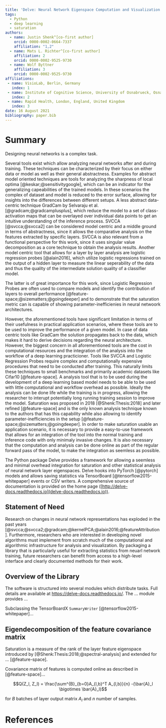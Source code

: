 ```yaml
---
title: 'Delve: Neural Network Eigenspace Computation and Visualization'
tags:
  - Python
  - deep learning
  - saturation
authors:
  - name: Justin Shenk^[co-first author]
    orcid: 0000-0002-0664-7337
    affiliation: "1,2"
  - name: Mats L. Richter^[co-first author]
    affiliation: 2
    orcid: 0000-0002-9525-9730
  - name: Wolf Byttner
    affiliation: 3
    orcid: 0000-0002-9525-9730
affiliations:
 - name: VisioLab, Berlin, Germany
   index: 1
 - name: Institute of Cognitive Science, University of Osnabrueck, Osnabrueck, Germany
   index: 2
 - name: Rapid Health, London, England, United Kingdom
   index: 3
date: 16 August 2021
bibliography: paper.bib
---
```


# Summary
Designing neural networks is a complex task.

Several tools exist which allow analyzing neural networks after and during training.
These techniques can be characterized by their focus on either data or model as well as their general abstractness.
Examples for abstract model oriented techniques are tools for analyzing the sharpness of local
optima [@keskar;@sensitivitygoogle], which can be an indicator for the generalizing capeabilities of the trained models.
In these scenarios the complex of dataset and model is reduced to the error surface, allowing for insights into the differences between different setups.
A less abstract data-centric technique GradCam by Selvaraju et al. [@gradcam;@gradcamplusplus], which reduce the model to a set of class-activation maps that can be overlayed over individual data points to get an intuitive understanding of the inference process.
SVCCA [@svcca;@svcca2] can be considered model centric and a middle ground in terms of abstractness, since it allows the comparative analysis 
on the features extracted by specific layers.
SVCCA is also relevant from a functional perspective for this work, since it uses singular value decomposition as a core technique to obtain the analysis results.
Another model centric tool that allows for a layer by layer analysis are logistic regression probes [@alain2016], which utilize logistic regressions trained on the output
of a hidden layer to measure the linear seperability of the data and thus the quality of the intermediate solution quality of a classifier model.

The latter is of great importance for this work, since Logistic Regression Probes are often used to compare models and identify the contribution of layers to overall performance [@feature-space;@sizematters;@goingdeeper] and to demonstrate that the saturation metric can is capable of showing parameter-inefficienies in neural netwoork architectures.

However, the aforementioned  tools have significant limitation in terms of their usefulness in practical application scenarios, where these tools 
are to be used to improve the performance of a given model.
In case of data centric tools like GradCam the solution propagates back to the data, which makes it hard to derive decisions regarding the neural architecture.
However, the biggest concern in all aforementioned tools are the cost in computational resources and the integration of the analysis into the workflow
of a deep learning practicioner.
Tools like SVCCA and Logistic Regression Probes require complex and computationally expensive procedures that need to be conducted after training.
This naturally limits these techniques to small benchmarks and primarily academic datasets like Cifar10 [@feature-space].
A analysis tool that is to be used during the development of a deep learning based model needs to be able to be used with little computational and workflow overhead as possible.
Ideally the analysis can be done life while the training is in progress, allowing the researcher to interupt potentially long running training session to improve the model.
Saturation was proposed in 2018 [@Shenk:Thesis:2018] and later refined [@feature-space] and is the only known analysis technique known to the authors 
that has this capability while also allowing to identify parameter-inefficiencies in the setup [@feature-space;@sizematters;@goingdeeper].
In order to make saturation usable an application scenario, it is necessary to provide a easy-to-use framework that allows for an integration of the tool into the normal training and inference code with only minimaly invasive changes.
It is also necessary that the computation and analysis can be done online as part of the regular forward pass of the model, to make the integration as seemless as possible.

The Python package Delve provides a framework for allowing a seemless and minimal overhead integration for saturation and 
other statistical analysis of neural network layer eigenspaces.
Delve hooks into PyTorch [@pytorch] models and allows saving statistics via TensorBoard [@tensorflow2015-whitepaper] events or CSV writers. 
A comprehensive source of documentation is provided on the home page
([http://delve-docs.readthedocs.io](delve-docs.readthedocs.io)).

## Statement of Need
Research on changes in neural network representations has exploded in the past years [@svcca;@svcca2;@gradcam;@kernelPCA;@alain2016;@featureAttribution].
Furthermore, researchers who are interested in developing novel algorithms must implement from scratch much of the computational and algorithmic infrastructure for analysis and visualization.
By packaging a library that is particularly useful for extracting statistics from neuarl network training, future researchers can benefit from access to a high-level interface and clearly documented methods for their work.

## Overview of the Library
The software is structured into several modules which distribute tasks. Full details are available at <https://delve-docs.readthedocs.io/>. The ... module provides ...

Subclassing the TensorBoardX `SummaryWriter` [@tensorflow2015-whitepaper]...

## Eigendecomposition of the feature covariance matrix

Saturation is a measure of the rank of the layer feature eigenspace introduced by [@Shenk:Thesis:2018;@spectral-analysis] and extended for ... [@feature-space].

Covariance matrix of features is computed online as described in [@feature-space]...

$$Q(Z_l, Z_l) = \frac{\sum^{B}_{b=0}A_{l,b}^T A_{l,b}}{n} -(\bar{A}_l \bigotimes \bar{A}_l)$$

for $B$ batches of layer output matrix $A_l$ and $n$ number of samples.

# References
